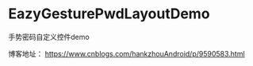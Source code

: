 # EazyGesturePwdLayoutDemo
手势密码自定义控件demo

博客地址：
https://www.cnblogs.com/hankzhouAndroid/p/9590583.html
